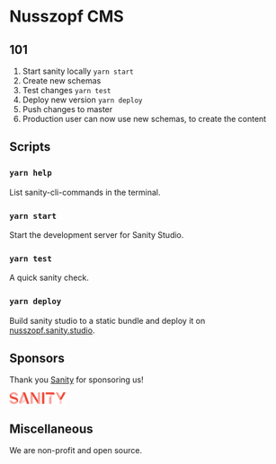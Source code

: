 # Nusszopf CMS

## 101

1. Start sanity locally `yarn start`
2. Create new schemas
3. Test changes `yarn test`
4. Deploy new version `yarn deploy`
5. Push changes to master
6. Production user can now use new schemas, to create the content

## Scripts

### `yarn help`

List sanity-cli-commands in the terminal.

### `yarn start`

Start the development server for Sanity Studio.

### `yarn test`

A quick sanity check.

### `yarn deploy`

Build sanity studio to a static bundle and deploy it on [nusszopf.sanity.studio](https://nusszopf.sanity.studio/).

## Sponsors

Thank you [Sanity](https://www.sanity.io/) for sponsoring us!

<img src="./docs/sanity-logo.png" width="100">

## Miscellaneous

 We are non-profit and open source.
